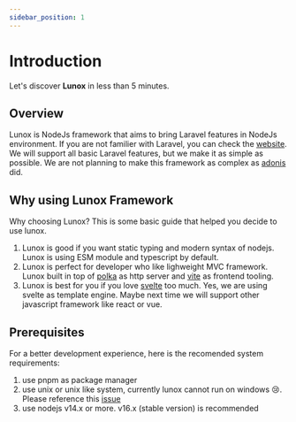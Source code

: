 ```yaml
---
sidebar_position: 1
---
```


# Introduction

Let's discover **Lunox** in less than 5 minutes.

## Overview

Lunox is NodeJs framework that aims to bring Laravel features in NodeJs environment. If you are not familier with Laravel, you can check the [website](https://laravel.com/). We will support all basic Laravel features, but we make it as simple as possible. We are not planning to make this framework as complex as [adonis](https://adonisjs.com/) did.

## Why using Lunox Framework

Why choosing Lunox? This is some basic guide that helped you decide to use lunox.
1. Lunox is good if you want static typing and modern syntax of nodejs. Lunox is using ESM module and typescript by default.
2. Lunox is perfect for developer who like lighweight MVC framework. Lunox built in top of [polka](https://github.com/lukeed/polka) as http server and [vite](https://vitejs.dev/) as frontend tooling.
3. Lunox is best for you if you love [svelte](https://svelte.dev/) too much. Yes, we are using svelte as template engine. Maybe next time we will support other javascript framework like react or vue.

## Prerequisites
For a better development experience, here is the recomended system requirements:
1. use pnpm as package manager 
2. use unix or unix like system, currently lunox cannot run on windows :cry:. Please reference this [issue](https://github.com/kodepandai/lunox/issues/14)
3. use nodejs  v14.x or more. v16.x (stable version) is recommended

